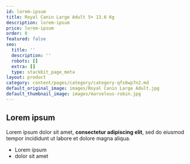 ```yaml
---
id: lorem-ipsum
title: Royal Canin Large Adult 5+ 13.6 Kg
description: lorem-ipsum
price: lorem-ipsum
order: 0
featured: false
seo:
  title: ''
  description: ''
  robots: []
  extra: []
  type: stackbit_page_meta
layout: product
category: content/pages/category/category-qfs6wp7n2.md
default_original_image: images/Royal Canin Large Adult.jpg
default_thumbnail_image: images/marvelous-robin.jpg
---
```

## Lorem ipsum

Lorem ipsum dolor sit amet, **consectetur adipiscing elit**, sed do eiusmod tempor incididunt ut labore et dolore magna aliqua.

- Lorem ipsum
- dolor sit amet